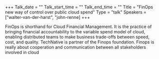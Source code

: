 +++
Talk_date = ""
Talk_start_time = ""
Talk_end_time = ""
Title = "FinOps new way of control over public cloud spend"
Type = "talk"
Speakers = ["walter-van-der-harst", "john-renne]
+++

FinOps is shorthand for Cloud Financial Management. It is the practice of bringing financial accountability to the variable spend model of cloud, enabling distributed teams to make business trade-offs between speed, cost, and quality. TechNative is partner of the Finops foundation. Finops is really about cooperation and communication between all stakeholders involved in cloud